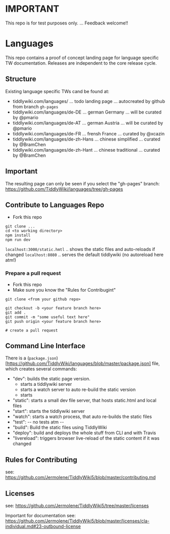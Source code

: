 # IMPORTANT

This repo is for test purposes only. ... Feedback welcome!!

# Languages
This repo contains a proof of concept landing page for language specific TW documentation. Releases are independent to the core release cycle.

## Structure

Existing language specific TWs cand be found at: 

 - tiddlywiki.com/languages/ ... todo landing page ... autocreated by github from branch `gh-pages`
 - tiddlywiki.com/languages/de-DE ... german Germany ... will be curated by @pmario
 - tiddlywiki.com/languages/de-AT ... german Austria ... will be curated by @pmario
 - tiddlywiki.com/languages/de-FR ... frensh France ... curated by @xcazin
 - tiddlywiki.com/languages/de-zh-Hans ... chinese simplified ... curated by @BramChen
 - tiddlywiki.com/languages/de-zh-Hant ... chinese traditional ... curated by @BramChen

## Important

The resulting page can only be seen if you select the "gh-pages" branch: https://github.com/TiddlyWiki/languages/tree/gh-pages 

## Contribute to Languages Repo

 - Fork this repo

```
git clone ... 
cd <to working directory>
npm install
npm run dev
```

`localhost:3000/static.hmtl` .. shows the static files and auto-reloads if changed
`localhost:8080` .. serves the default tiddlywiki (no autoreload here atm!)

### Prepare a pull request

- Fork this repo
- Make sure you know the "Rules for Contribugint"

```
git clone <from your github repo>

git checkout -b <your feature branch here>
git add .
git commit -m "some useful text here"
git push origin <your feature branch here>

# create a pull request
```

## Command Line Interface

There is a (`package.json`)[https://github.com/TiddlyWiki/languages/blob/master/package.json] file, which creates several commands: 

 - "dev": builds the static page version. 
   - starts a tiddlywiki server
   - starts a watch server to auto re-build the static version
   - starts 
 - "static": starts a small dev file server, that hosts static.html and local files 
 - "start": starts the tiddlywiki server
 - "watch": starts a watch process, that auto re-builds the static files
 - "test": -- no tests atm --
 - "build": Build the static files using TiddlyWiki
 - "deploy": build and deploys the whole stuff from CLI and with Travis
 - "livereload": triggers browser live-reload of the static content if it was changed

## Rules for Contributing 

see: https://github.com/Jermolene/TiddlyWiki5/blob/master/contributing.md

## Licenses

see: https://github.com/Jermolene/TiddlyWiki5/tree/master/licenses

Important for documentation see: https://github.com/Jermolene/TiddlyWiki5/blob/master/licenses/cla-individual.md#23-outbound-license
